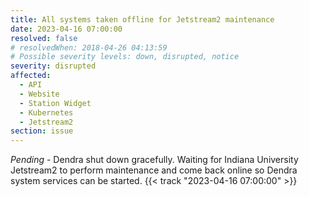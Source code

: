 ```yaml
---
title: All systems taken offline for Jetstream2 maintenance
date: 2023-04-16 07:00:00
resolved: false
# resolvedWhen: 2018-04-26 04:13:59
# Possible severity levels: down, disrupted, notice
severity: disrupted
affected:
  - API
  - Website
  - Station Widget
  - Kubernetes
  - Jetstream2
section: issue
---
```


*Pending* - Dendra shut down gracefully. Waiting for Indiana University Jetstream2 to perform maintenance and come back online so Dendra system services can be started. {{< track "2023-04-16 07:00:00" >}}
